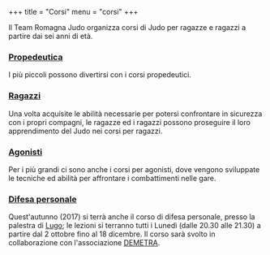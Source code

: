 +++
title = "Corsi"
menu = "corsi"
+++


Il Team Romagna Judo organizza corsi di Judo per ragazze e ragazzi a partire dai sei anni di età.

### [Propedeutica](/corsi/propedeutica)
I più piccoli possono divertirsi con i corsi propedeutici.

### [Ragazzi](/corsi/ragazzi)
Una volta acquisite le abilità necessarie per potersi confrontare in sicurezza con i propri compagni, le ragazze ed i ragazzi possono proseguire il loro apprendimento del Judo nei corsi per ragazzi.

### [Agonisti](/corsi/agonisti)
Per i più grandi ci sono anche i corsi per agonisti, dove vengono sviluppate le tecniche ed abilità per affrontare i combattimenti nelle gare.

### [Difesa personale](/corsi/difesa-personale)
Quest'autunno (2017) si terrà anche il corso di difesa personale, presso la palestra di [Lugo](/palestre#lugo); le lezioni si terranno tutti i Lunedì (dalle 20.30 alle 21.30) a partire dal 2 ottobre fino al 18 dicembre.
Il corso sarà svolto in collaborazione con l'associazione [DEMETRA](http://www.demetradonne.it/).